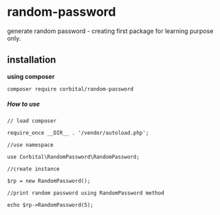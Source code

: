 # random-password
generate random password - creating first package for learning purpose only.

## installation

**using composer**

`composer require corbital/random-password`

##### **How to use**

`// load composer`

`require_once __DIR__ . '/vendor/autoload.php';`

`//use namespace`

`use Corbital\RandomPassword\RandomPassword;`

`//create instance`

`$rp = new RandomPassword();`

`//print random password using RandomPassword method`

`echo $rp->RandomPassword(5);`
